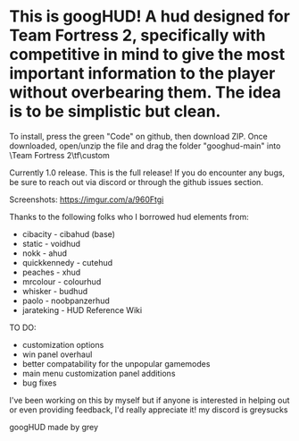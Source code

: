 # This is googHUD! A hud designed for Team Fortress 2, specifically with competitive in mind to give the most important information to the player without overbearing them. The idea is to be simplistic but clean. 

To install, press the green "Code" on github, then download ZIP. Once downloaded, open/unzip the file and drag the folder "googhud-main" into \Team Fortress 2\tf\custom

Currently 1.0 release. This is the full release! If you do encounter any bugs, be sure to reach out via discord or through the github issues section.

Screenshots: https://imgur.com/a/960Ftgi


Thanks to the following folks who I borrowed hud elements from:

- cibacity - cibahud (base)
- static - voidhud
- nokk - ahud
- quickkennedy - cutehud
- peaches - xhud
- mrcolour - colourhud
- whisker - budhud
- paolo - noobpanzerhud
- jarateking - HUD Reference Wiki

TO DO:
- customization options
- win panel overhaul
- better compatability for the unpopular gamemodes
- main menu customization panel additions
- bug fixes

I've been working on this by myself but if anyone is interested in helping out or even providing feedback, I'd really appreciate it! my discord is greysucks



googHUD made by grey
